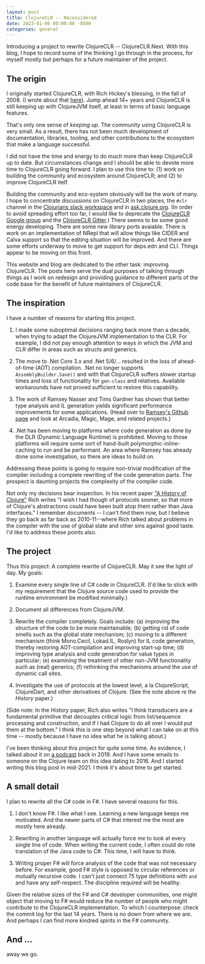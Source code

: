```yaml
---
layout: post
title: ClojureCLR -- Reconsidered
date: 2023-01-06 00:00:00 -0500
categories: general
---
```


Introducing a project to rewrite ClojureCLR -- ClojureCLR.Next.  With this blog, I hope to record some of the thinking I go through in the process, for myself mostly but perhaps for a future maintainer of the project.


## The origin

I originally started ClojureCLR, with Rich Hickey's blessing, in the fall of 2008.  (I wrote about that [here](https://rationalx.blogspot.com/2011/11/clojureclr-genesis.html)).  Jump ahead 14+ years and ClojureCLR is still keeping up with ClojureJVM itself, at least in terms of basic language features.

That's only one sense of _keeping up_.  The community using ClojureCLR is very small.  As a result, there has not been much development of documentation, libraries, tooling, and other contributions to the ecosystem that make a language successful.

I did not have the time and energy to do much more than keep ClojureCLR up to date.  But circumstances change and I should be able to devote more time to ClojureCLR going forward.  I plan to use this time to: (1) work on building the community and ecosystem around ClojureCLR; and (2) to improve ClojureCLR itelf.

Building the community and eco-system obviously will be the work of many.  I hope to concentrate discussions on ClojureCLR in two places, the `#clr` channel in the [Clojurians slack workspace](https://clojurians.slack.com/) and in [ask.clojure.org](https://ask.clojure.org). (In order to avoid spreading effort too far, I would like to deprecate the [ClojureCLR Google group](https://groups.google.com/g/clojure-clr) and the [ClojureCLR Gitter](https://gitter.im/clojure-clr/community).)  There seems to be some good energy developing.  There are some new library ports avaiable.  There is work on an implementation of NRepl that will allow things like CIDER and Calva support so that the editing situation will be improved.  And there are some efforts underway to move to get support for deps.edn and CLI.  Things appear to be moving on this front.

This website and blog are dedicated to the other task: improving ClojureCLR.  The posts here serve the dual purposes of talking through things as I work on redesign and providing guidance to different parts of the code base for the benefit of future maintainers of ClojureCLR.


## The inspiration

I have a number of reasons for starting this project.

1. I made some suboptimal decisions ranging back more than a decade, when trying to adapt the ClojureJVM implementation to the CLR. For example, I did not pay enough attention to ways in which the JVM and CLR differ in areas such as structs and generics.

2.  The move to .Net Core 3.x and .Net 5/6/... resulted in the loss of ahead-of-time (AOT) compilation. .Net no longer supports `AssemblyBuilder.Save()` and with that ClojureCLR suffers slower startup times and loss of functionality for `gen-class` and relatives. Available workarounds have not proved sufficient to restore this capability.

3. The work of Ramsey Nasser and Tims Gardner has shown that better type analysis and IL generation yields significant performance improvements for some applications.  (Head over to [Ramsey's Github page](https://github.com/nasser) and look at Arcadia, Magic, Mage, and related projects.)

4. .Net has been moving to platforms where code generation as done by the DLR (Dynamic Language Runtime) is prohibited.  Moving to those platforms will require some sort of hand-built polymorphic-inline-caching to run and be performant.  An area where Ramsey has already done some investigation, so there are ideas to build on.

Addressing these points is going to require non-trivial modification of the compiler including a complete rewriting of the code generation parts.  The prospect is  daunting projects the complexity of the compiler code.

Not only my decisions bear inspection. In his recent paper ["A History of Clojure"](https://download.clojure.org/papers/clojure-hopl-iv-final.pdf) Rich writes "I wish I had though of protocols sooner, so that more of Clojure's abstractions could have been built atop them rather than Java interfaces."  I remember documents -- I can't find them now, but I believe they go back as far back as 2010-11--where Rich talked about problems in the compiler with the use of global state and other sins against good taste.  I'd like to address these points also.


## The project

Thus this project: A complete rewrite of ClojureCLR.  May it see the light of day.  My goals:

1.  Examine every single line of C# code in ClojureCLR.  (I'd like to stick with my requirement that the Clojure source code used to provide the runtime environment be modified minimally.)

2. Document all differences from ClojureJVM.

3. Rewrite the compiler completely.  Goals include: (a) improving the structure of the code to be more maintainable; (b) getting rid of code smells such as the global state mechanism; (c) moving to a different mechanism (think Mono.Cecil, Lokad.IL, Roslyn) for IL code generation,  thereby restoring AOT-compilation and improving start-up time; (d) improving type analysis and code generation for value types in particular; (e) examining the treatment of other non-JVM functionality such as (real) generics; (f) rethinking the mechanisms around the use of dynamic call sites.

4.  Investigate the use of protocols at the lowest level, a la ClojureScript, ClojureDart, and other derivatives of Clojure.   (See the note above _re_ the _History_ paper.)

(Side note:  In the _History_ paper, Rich also writes "I think transducers are a fundamental primitive that decouples critical logic from list/sequence processing and construction, and if I had Clojure to do all over I would put them at the bottom."  I think this is one step beyond what I can take on at this time -- mostly because I have no idea what he is talking about.)

I've been thinking about this project for quite some time.  As evidence, I talked about it on [a podcast](https://www.patreon.com/posts/48-david-miller-26139408) back in 2019.  And I have some emails to someone on the Clojure team on this idea dating to 2016.  And I started writing this blog post in mid-2021.  I think it's about time to get started.


## A small detail

I plan to rewrite all the C# code in F#.  I have several reasons for this.

1. I don't know F#.  I like what I see.  Learning a new language keeps me motivated.  And the newer parts of C# that interest me the most are mostly here already.

2. Rewriting in another language will actually force me to look at every single line of code.  When writing the current code, I often could do rote translation of the Java code to C#. This time, I will have to think.

3. Writing proper F# will force analysis of the code that was not necessary before.  For example, good F# style is opposed to circular references or mutually recursive code.  I can't just connect 75 type definitions with `and` and have any self-respect.   The discipline required will be healthy.

Given the relative sizes of the F# and C# developer communities, one might object that moving to F# would reduce the number of people who might contribute to the ClojureCLR implementation.  To which I counterpose: check the commit log for the last 14 years. There is no down from where we are.  And perhaps I can find more kindred spirits in the F# community. 

## And ...


away we go.



